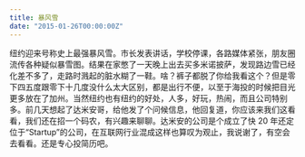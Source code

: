 ```yaml
---
title: 暴风雪
date: "2015-01-26T00:00:00Z"
---
```


纽约迎来号称史上最强暴风雪。市长发表讲话，学校停课，各路媒体紧张，朋友圈流传各种疑似暴雪图。结果在家憋了一天晚上出去买多米诺披萨，发现路边雪已经化差不多了，走路时溅起的脏水糊了一鞋。啥？裤子都脱了你给我看这个？但是零下四五度跟零下十几度没什么太大区别，都是出行不便，以至于海投的时候把目光更多放在了加州。当然纽约也有纽约的好处，人多，好玩，热闹，而且公司特别多。前几天想起了达米安哥，给他发了个问候信息，他回复道，你应该来我们这看看，我们还在招一个码农，有兴趣来聊聊。达米安的公司是个成立了快 20 年还定位于“Startup”的公司，在互联网行业混成这样也算叹为观止，我说谢了，有空会去看看。还是专心投简历吧。
